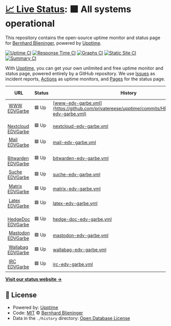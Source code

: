 # [📈 Live Status](https://privatereese.github.io/upptime): <!--live status--> **🟩 All systems operational**

This repository contains the open-source uptime monitor and status page for [Bernhard Blieninger](https://privatereese.github.io/upptime), powered by [Upptime](https://github.com/upptime/upptime).

[![Uptime CI](https://github.com/privatereese/upptime/workflows/Uptime%20CI/badge.svg)](https://github.com/privatereese/upptime/actions?query=workflow%3A%22Uptime+CI%22)
[![Response Time CI](https://github.com/privatereese/upptime/workflows/Response%20Time%20CI/badge.svg)](https://github.com/privatereese/upptime/actions?query=workflow%3A%22Response+Time+CI%22)
[![Graphs CI](https://github.com/privatereese/upptime/workflows/Graphs%20CI/badge.svg)](https://github.com/privatereese/upptime/actions?query=workflow%3A%22Graphs+CI%22)
[![Static Site CI](https://github.com/privatereese/upptime/workflows/Static%20Site%20CI/badge.svg)](https://github.com/privatereese/upptime/actions?query=workflow%3A%22Static+Site+CI%22)
[![Summary CI](https://github.com/privatereese/upptime/workflows/Summary%20CI/badge.svg)](https://github.com/privatereese/upptime/actions?query=workflow%3A%22Summary+CI%22)

With [Upptime](https://upptime.js.org), you can get your own unlimited and free uptime monitor and status page, powered entirely by a GitHub repository. We use [Issues](https://github.com/privatereese/upptime/issues) as incident reports, [Actions](https://github.com/privatereese/upptime/actions) as uptime monitors, and [Pages](https://privatereese.github.io/upptime) for the status page.

<!--start: status pages-->
<!-- This summary is generated by Upptime (https://github.com/upptime/upptime) -->
<!-- Do not edit this manually, your changes will be overwritten -->
<!-- prettier-ignore -->
| URL | Status | History | Response Time | Uptime |
| --- | ------ | ------- | ------------- | ------ |
| <img alt="" src="https://favicons.githubusercontent.com/www.edvgarbe.de" height="13"> [WWW EDVGarbe](https://www.edvgarbe.de) | 🟩 Up | [www-edv-garbe.yml](https://github.com/privatereese/upptime/commits/HEAD/history/www-edv-garbe.yml) | <details><summary><img alt="Response time graph" src="./graphs/www-edv-garbe/response-time-week.png" height="20"> 583ms</summary><br><a href="https://privatereese.github.io/upptime/history/www-edv-garbe"><img alt="Response time 583" src="https://img.shields.io/endpoint?url=https%3A%2F%2Fraw.githubusercontent.com%2Fprivatereese%2Fupptime%2FHEAD%2Fapi%2Fwww-edv-garbe%2Fresponse-time.json"></a><br><a href="https://privatereese.github.io/upptime/history/www-edv-garbe"><img alt="24-hour response time 583" src="https://img.shields.io/endpoint?url=https%3A%2F%2Fraw.githubusercontent.com%2Fprivatereese%2Fupptime%2FHEAD%2Fapi%2Fwww-edv-garbe%2Fresponse-time-day.json"></a><br><a href="https://privatereese.github.io/upptime/history/www-edv-garbe"><img alt="7-day response time 583" src="https://img.shields.io/endpoint?url=https%3A%2F%2Fraw.githubusercontent.com%2Fprivatereese%2Fupptime%2FHEAD%2Fapi%2Fwww-edv-garbe%2Fresponse-time-week.json"></a><br><a href="https://privatereese.github.io/upptime/history/www-edv-garbe"><img alt="30-day response time 583" src="https://img.shields.io/endpoint?url=https%3A%2F%2Fraw.githubusercontent.com%2Fprivatereese%2Fupptime%2FHEAD%2Fapi%2Fwww-edv-garbe%2Fresponse-time-month.json"></a><br><a href="https://privatereese.github.io/upptime/history/www-edv-garbe"><img alt="1-year response time 583" src="https://img.shields.io/endpoint?url=https%3A%2F%2Fraw.githubusercontent.com%2Fprivatereese%2Fupptime%2FHEAD%2Fapi%2Fwww-edv-garbe%2Fresponse-time-year.json"></a></details> | <details><summary><a href="https://privatereese.github.io/upptime/history/www-edv-garbe">100.00%</a></summary><a href="https://privatereese.github.io/upptime/history/www-edv-garbe"><img alt="All-time uptime 100.00%" src="https://img.shields.io/endpoint?url=https%3A%2F%2Fraw.githubusercontent.com%2Fprivatereese%2Fupptime%2FHEAD%2Fapi%2Fwww-edv-garbe%2Fuptime.json"></a><br><a href="https://privatereese.github.io/upptime/history/www-edv-garbe"><img alt="24-hour uptime 100.00%" src="https://img.shields.io/endpoint?url=https%3A%2F%2Fraw.githubusercontent.com%2Fprivatereese%2Fupptime%2FHEAD%2Fapi%2Fwww-edv-garbe%2Fuptime-day.json"></a><br><a href="https://privatereese.github.io/upptime/history/www-edv-garbe"><img alt="7-day uptime 100.00%" src="https://img.shields.io/endpoint?url=https%3A%2F%2Fraw.githubusercontent.com%2Fprivatereese%2Fupptime%2FHEAD%2Fapi%2Fwww-edv-garbe%2Fuptime-week.json"></a><br><a href="https://privatereese.github.io/upptime/history/www-edv-garbe"><img alt="30-day uptime 100.00%" src="https://img.shields.io/endpoint?url=https%3A%2F%2Fraw.githubusercontent.com%2Fprivatereese%2Fupptime%2FHEAD%2Fapi%2Fwww-edv-garbe%2Fuptime-month.json"></a><br><a href="https://privatereese.github.io/upptime/history/www-edv-garbe"><img alt="1-year uptime 100.00%" src="https://img.shields.io/endpoint?url=https%3A%2F%2Fraw.githubusercontent.com%2Fprivatereese%2Fupptime%2FHEAD%2Fapi%2Fwww-edv-garbe%2Fuptime-year.json"></a></details>
| <img alt="" src="https://favicons.githubusercontent.com/cloud.edvgarbe.de" height="13"> [Nextcloud EDVGarbe](https://cloud.edvgarbe.de) | 🟩 Up | [nextcloud-edv-garbe.yml](https://github.com/privatereese/upptime/commits/HEAD/history/nextcloud-edv-garbe.yml) | <details><summary><img alt="Response time graph" src="./graphs/nextcloud-edv-garbe/response-time-week.png" height="20"> 1025ms</summary><br><a href="https://privatereese.github.io/upptime/history/nextcloud-edv-garbe"><img alt="Response time 1025" src="https://img.shields.io/endpoint?url=https%3A%2F%2Fraw.githubusercontent.com%2Fprivatereese%2Fupptime%2FHEAD%2Fapi%2Fnextcloud-edv-garbe%2Fresponse-time.json"></a><br><a href="https://privatereese.github.io/upptime/history/nextcloud-edv-garbe"><img alt="24-hour response time 1025" src="https://img.shields.io/endpoint?url=https%3A%2F%2Fraw.githubusercontent.com%2Fprivatereese%2Fupptime%2FHEAD%2Fapi%2Fnextcloud-edv-garbe%2Fresponse-time-day.json"></a><br><a href="https://privatereese.github.io/upptime/history/nextcloud-edv-garbe"><img alt="7-day response time 1025" src="https://img.shields.io/endpoint?url=https%3A%2F%2Fraw.githubusercontent.com%2Fprivatereese%2Fupptime%2FHEAD%2Fapi%2Fnextcloud-edv-garbe%2Fresponse-time-week.json"></a><br><a href="https://privatereese.github.io/upptime/history/nextcloud-edv-garbe"><img alt="30-day response time 1025" src="https://img.shields.io/endpoint?url=https%3A%2F%2Fraw.githubusercontent.com%2Fprivatereese%2Fupptime%2FHEAD%2Fapi%2Fnextcloud-edv-garbe%2Fresponse-time-month.json"></a><br><a href="https://privatereese.github.io/upptime/history/nextcloud-edv-garbe"><img alt="1-year response time 1025" src="https://img.shields.io/endpoint?url=https%3A%2F%2Fraw.githubusercontent.com%2Fprivatereese%2Fupptime%2FHEAD%2Fapi%2Fnextcloud-edv-garbe%2Fresponse-time-year.json"></a></details> | <details><summary><a href="https://privatereese.github.io/upptime/history/nextcloud-edv-garbe">100.00%</a></summary><a href="https://privatereese.github.io/upptime/history/nextcloud-edv-garbe"><img alt="All-time uptime 100.00%" src="https://img.shields.io/endpoint?url=https%3A%2F%2Fraw.githubusercontent.com%2Fprivatereese%2Fupptime%2FHEAD%2Fapi%2Fnextcloud-edv-garbe%2Fuptime.json"></a><br><a href="https://privatereese.github.io/upptime/history/nextcloud-edv-garbe"><img alt="24-hour uptime 100.00%" src="https://img.shields.io/endpoint?url=https%3A%2F%2Fraw.githubusercontent.com%2Fprivatereese%2Fupptime%2FHEAD%2Fapi%2Fnextcloud-edv-garbe%2Fuptime-day.json"></a><br><a href="https://privatereese.github.io/upptime/history/nextcloud-edv-garbe"><img alt="7-day uptime 100.00%" src="https://img.shields.io/endpoint?url=https%3A%2F%2Fraw.githubusercontent.com%2Fprivatereese%2Fupptime%2FHEAD%2Fapi%2Fnextcloud-edv-garbe%2Fuptime-week.json"></a><br><a href="https://privatereese.github.io/upptime/history/nextcloud-edv-garbe"><img alt="30-day uptime 100.00%" src="https://img.shields.io/endpoint?url=https%3A%2F%2Fraw.githubusercontent.com%2Fprivatereese%2Fupptime%2FHEAD%2Fapi%2Fnextcloud-edv-garbe%2Fuptime-month.json"></a><br><a href="https://privatereese.github.io/upptime/history/nextcloud-edv-garbe"><img alt="1-year uptime 100.00%" src="https://img.shields.io/endpoint?url=https%3A%2F%2Fraw.githubusercontent.com%2Fprivatereese%2Fupptime%2FHEAD%2Fapi%2Fnextcloud-edv-garbe%2Fuptime-year.json"></a></details>
| <img alt="" src="https://favicons.githubusercontent.com/mail.edvgarbe.de" height="13"> [Mail EDVGarbe](https://mail.edvgarbe.de) | 🟩 Up | [mail-edv-garbe.yml](https://github.com/privatereese/upptime/commits/HEAD/history/mail-edv-garbe.yml) | <details><summary><img alt="Response time graph" src="./graphs/mail-edv-garbe/response-time-week.png" height="20"> 731ms</summary><br><a href="https://privatereese.github.io/upptime/history/mail-edv-garbe"><img alt="Response time 731" src="https://img.shields.io/endpoint?url=https%3A%2F%2Fraw.githubusercontent.com%2Fprivatereese%2Fupptime%2FHEAD%2Fapi%2Fmail-edv-garbe%2Fresponse-time.json"></a><br><a href="https://privatereese.github.io/upptime/history/mail-edv-garbe"><img alt="24-hour response time 731" src="https://img.shields.io/endpoint?url=https%3A%2F%2Fraw.githubusercontent.com%2Fprivatereese%2Fupptime%2FHEAD%2Fapi%2Fmail-edv-garbe%2Fresponse-time-day.json"></a><br><a href="https://privatereese.github.io/upptime/history/mail-edv-garbe"><img alt="7-day response time 731" src="https://img.shields.io/endpoint?url=https%3A%2F%2Fraw.githubusercontent.com%2Fprivatereese%2Fupptime%2FHEAD%2Fapi%2Fmail-edv-garbe%2Fresponse-time-week.json"></a><br><a href="https://privatereese.github.io/upptime/history/mail-edv-garbe"><img alt="30-day response time 731" src="https://img.shields.io/endpoint?url=https%3A%2F%2Fraw.githubusercontent.com%2Fprivatereese%2Fupptime%2FHEAD%2Fapi%2Fmail-edv-garbe%2Fresponse-time-month.json"></a><br><a href="https://privatereese.github.io/upptime/history/mail-edv-garbe"><img alt="1-year response time 731" src="https://img.shields.io/endpoint?url=https%3A%2F%2Fraw.githubusercontent.com%2Fprivatereese%2Fupptime%2FHEAD%2Fapi%2Fmail-edv-garbe%2Fresponse-time-year.json"></a></details> | <details><summary><a href="https://privatereese.github.io/upptime/history/mail-edv-garbe">100.00%</a></summary><a href="https://privatereese.github.io/upptime/history/mail-edv-garbe"><img alt="All-time uptime 100.00%" src="https://img.shields.io/endpoint?url=https%3A%2F%2Fraw.githubusercontent.com%2Fprivatereese%2Fupptime%2FHEAD%2Fapi%2Fmail-edv-garbe%2Fuptime.json"></a><br><a href="https://privatereese.github.io/upptime/history/mail-edv-garbe"><img alt="24-hour uptime 100.00%" src="https://img.shields.io/endpoint?url=https%3A%2F%2Fraw.githubusercontent.com%2Fprivatereese%2Fupptime%2FHEAD%2Fapi%2Fmail-edv-garbe%2Fuptime-day.json"></a><br><a href="https://privatereese.github.io/upptime/history/mail-edv-garbe"><img alt="7-day uptime 100.00%" src="https://img.shields.io/endpoint?url=https%3A%2F%2Fraw.githubusercontent.com%2Fprivatereese%2Fupptime%2FHEAD%2Fapi%2Fmail-edv-garbe%2Fuptime-week.json"></a><br><a href="https://privatereese.github.io/upptime/history/mail-edv-garbe"><img alt="30-day uptime 100.00%" src="https://img.shields.io/endpoint?url=https%3A%2F%2Fraw.githubusercontent.com%2Fprivatereese%2Fupptime%2FHEAD%2Fapi%2Fmail-edv-garbe%2Fuptime-month.json"></a><br><a href="https://privatereese.github.io/upptime/history/mail-edv-garbe"><img alt="1-year uptime 100.00%" src="https://img.shields.io/endpoint?url=https%3A%2F%2Fraw.githubusercontent.com%2Fprivatereese%2Fupptime%2FHEAD%2Fapi%2Fmail-edv-garbe%2Fuptime-year.json"></a></details>
| <img alt="" src="https://favicons.githubusercontent.com/bitwarden.edvgarbe.de" height="13"> [Bitwarden EDVGarbe](https://bitwarden.edvgarbe.de) | 🟩 Up | [bitwarden-edv-garbe.yml](https://github.com/privatereese/upptime/commits/HEAD/history/bitwarden-edv-garbe.yml) | <details><summary><img alt="Response time graph" src="./graphs/bitwarden-edv-garbe/response-time-week.png" height="20"> 590ms</summary><br><a href="https://privatereese.github.io/upptime/history/bitwarden-edv-garbe"><img alt="Response time 590" src="https://img.shields.io/endpoint?url=https%3A%2F%2Fraw.githubusercontent.com%2Fprivatereese%2Fupptime%2FHEAD%2Fapi%2Fbitwarden-edv-garbe%2Fresponse-time.json"></a><br><a href="https://privatereese.github.io/upptime/history/bitwarden-edv-garbe"><img alt="24-hour response time 590" src="https://img.shields.io/endpoint?url=https%3A%2F%2Fraw.githubusercontent.com%2Fprivatereese%2Fupptime%2FHEAD%2Fapi%2Fbitwarden-edv-garbe%2Fresponse-time-day.json"></a><br><a href="https://privatereese.github.io/upptime/history/bitwarden-edv-garbe"><img alt="7-day response time 590" src="https://img.shields.io/endpoint?url=https%3A%2F%2Fraw.githubusercontent.com%2Fprivatereese%2Fupptime%2FHEAD%2Fapi%2Fbitwarden-edv-garbe%2Fresponse-time-week.json"></a><br><a href="https://privatereese.github.io/upptime/history/bitwarden-edv-garbe"><img alt="30-day response time 590" src="https://img.shields.io/endpoint?url=https%3A%2F%2Fraw.githubusercontent.com%2Fprivatereese%2Fupptime%2FHEAD%2Fapi%2Fbitwarden-edv-garbe%2Fresponse-time-month.json"></a><br><a href="https://privatereese.github.io/upptime/history/bitwarden-edv-garbe"><img alt="1-year response time 590" src="https://img.shields.io/endpoint?url=https%3A%2F%2Fraw.githubusercontent.com%2Fprivatereese%2Fupptime%2FHEAD%2Fapi%2Fbitwarden-edv-garbe%2Fresponse-time-year.json"></a></details> | <details><summary><a href="https://privatereese.github.io/upptime/history/bitwarden-edv-garbe">100.00%</a></summary><a href="https://privatereese.github.io/upptime/history/bitwarden-edv-garbe"><img alt="All-time uptime 100.00%" src="https://img.shields.io/endpoint?url=https%3A%2F%2Fraw.githubusercontent.com%2Fprivatereese%2Fupptime%2FHEAD%2Fapi%2Fbitwarden-edv-garbe%2Fuptime.json"></a><br><a href="https://privatereese.github.io/upptime/history/bitwarden-edv-garbe"><img alt="24-hour uptime 100.00%" src="https://img.shields.io/endpoint?url=https%3A%2F%2Fraw.githubusercontent.com%2Fprivatereese%2Fupptime%2FHEAD%2Fapi%2Fbitwarden-edv-garbe%2Fuptime-day.json"></a><br><a href="https://privatereese.github.io/upptime/history/bitwarden-edv-garbe"><img alt="7-day uptime 100.00%" src="https://img.shields.io/endpoint?url=https%3A%2F%2Fraw.githubusercontent.com%2Fprivatereese%2Fupptime%2FHEAD%2Fapi%2Fbitwarden-edv-garbe%2Fuptime-week.json"></a><br><a href="https://privatereese.github.io/upptime/history/bitwarden-edv-garbe"><img alt="30-day uptime 100.00%" src="https://img.shields.io/endpoint?url=https%3A%2F%2Fraw.githubusercontent.com%2Fprivatereese%2Fupptime%2FHEAD%2Fapi%2Fbitwarden-edv-garbe%2Fuptime-month.json"></a><br><a href="https://privatereese.github.io/upptime/history/bitwarden-edv-garbe"><img alt="1-year uptime 100.00%" src="https://img.shields.io/endpoint?url=https%3A%2F%2Fraw.githubusercontent.com%2Fprivatereese%2Fupptime%2FHEAD%2Fapi%2Fbitwarden-edv-garbe%2Fuptime-year.json"></a></details>
| <img alt="" src="https://favicons.githubusercontent.com/suche.edvgarbe.de" height="13"> [Suche EDVGarbe](https://suche.edvgarbe.de) | 🟩 Up | [suche-edv-garbe.yml](https://github.com/privatereese/upptime/commits/HEAD/history/suche-edv-garbe.yml) | <details><summary><img alt="Response time graph" src="./graphs/suche-edv-garbe/response-time-week.png" height="20"> 570ms</summary><br><a href="https://privatereese.github.io/upptime/history/suche-edv-garbe"><img alt="Response time 570" src="https://img.shields.io/endpoint?url=https%3A%2F%2Fraw.githubusercontent.com%2Fprivatereese%2Fupptime%2FHEAD%2Fapi%2Fsuche-edv-garbe%2Fresponse-time.json"></a><br><a href="https://privatereese.github.io/upptime/history/suche-edv-garbe"><img alt="24-hour response time 570" src="https://img.shields.io/endpoint?url=https%3A%2F%2Fraw.githubusercontent.com%2Fprivatereese%2Fupptime%2FHEAD%2Fapi%2Fsuche-edv-garbe%2Fresponse-time-day.json"></a><br><a href="https://privatereese.github.io/upptime/history/suche-edv-garbe"><img alt="7-day response time 570" src="https://img.shields.io/endpoint?url=https%3A%2F%2Fraw.githubusercontent.com%2Fprivatereese%2Fupptime%2FHEAD%2Fapi%2Fsuche-edv-garbe%2Fresponse-time-week.json"></a><br><a href="https://privatereese.github.io/upptime/history/suche-edv-garbe"><img alt="30-day response time 570" src="https://img.shields.io/endpoint?url=https%3A%2F%2Fraw.githubusercontent.com%2Fprivatereese%2Fupptime%2FHEAD%2Fapi%2Fsuche-edv-garbe%2Fresponse-time-month.json"></a><br><a href="https://privatereese.github.io/upptime/history/suche-edv-garbe"><img alt="1-year response time 570" src="https://img.shields.io/endpoint?url=https%3A%2F%2Fraw.githubusercontent.com%2Fprivatereese%2Fupptime%2FHEAD%2Fapi%2Fsuche-edv-garbe%2Fresponse-time-year.json"></a></details> | <details><summary><a href="https://privatereese.github.io/upptime/history/suche-edv-garbe">100.00%</a></summary><a href="https://privatereese.github.io/upptime/history/suche-edv-garbe"><img alt="All-time uptime 100.00%" src="https://img.shields.io/endpoint?url=https%3A%2F%2Fraw.githubusercontent.com%2Fprivatereese%2Fupptime%2FHEAD%2Fapi%2Fsuche-edv-garbe%2Fuptime.json"></a><br><a href="https://privatereese.github.io/upptime/history/suche-edv-garbe"><img alt="24-hour uptime 100.00%" src="https://img.shields.io/endpoint?url=https%3A%2F%2Fraw.githubusercontent.com%2Fprivatereese%2Fupptime%2FHEAD%2Fapi%2Fsuche-edv-garbe%2Fuptime-day.json"></a><br><a href="https://privatereese.github.io/upptime/history/suche-edv-garbe"><img alt="7-day uptime 100.00%" src="https://img.shields.io/endpoint?url=https%3A%2F%2Fraw.githubusercontent.com%2Fprivatereese%2Fupptime%2FHEAD%2Fapi%2Fsuche-edv-garbe%2Fuptime-week.json"></a><br><a href="https://privatereese.github.io/upptime/history/suche-edv-garbe"><img alt="30-day uptime 100.00%" src="https://img.shields.io/endpoint?url=https%3A%2F%2Fraw.githubusercontent.com%2Fprivatereese%2Fupptime%2FHEAD%2Fapi%2Fsuche-edv-garbe%2Fuptime-month.json"></a><br><a href="https://privatereese.github.io/upptime/history/suche-edv-garbe"><img alt="1-year uptime 100.00%" src="https://img.shields.io/endpoint?url=https%3A%2F%2Fraw.githubusercontent.com%2Fprivatereese%2Fupptime%2FHEAD%2Fapi%2Fsuche-edv-garbe%2Fuptime-year.json"></a></details>
| <img alt="" src="https://favicons.githubusercontent.com/matrix.edvgarbe.de" height="13"> [Matrix EDVGarbe](https://matrix.edvgarbe.de) | 🟩 Up | [matrix-edv-garbe.yml](https://github.com/privatereese/upptime/commits/HEAD/history/matrix-edv-garbe.yml) | <details><summary><img alt="Response time graph" src="./graphs/matrix-edv-garbe/response-time-week.png" height="20"> 535ms</summary><br><a href="https://privatereese.github.io/upptime/history/matrix-edv-garbe"><img alt="Response time 535" src="https://img.shields.io/endpoint?url=https%3A%2F%2Fraw.githubusercontent.com%2Fprivatereese%2Fupptime%2FHEAD%2Fapi%2Fmatrix-edv-garbe%2Fresponse-time.json"></a><br><a href="https://privatereese.github.io/upptime/history/matrix-edv-garbe"><img alt="24-hour response time 535" src="https://img.shields.io/endpoint?url=https%3A%2F%2Fraw.githubusercontent.com%2Fprivatereese%2Fupptime%2FHEAD%2Fapi%2Fmatrix-edv-garbe%2Fresponse-time-day.json"></a><br><a href="https://privatereese.github.io/upptime/history/matrix-edv-garbe"><img alt="7-day response time 535" src="https://img.shields.io/endpoint?url=https%3A%2F%2Fraw.githubusercontent.com%2Fprivatereese%2Fupptime%2FHEAD%2Fapi%2Fmatrix-edv-garbe%2Fresponse-time-week.json"></a><br><a href="https://privatereese.github.io/upptime/history/matrix-edv-garbe"><img alt="30-day response time 535" src="https://img.shields.io/endpoint?url=https%3A%2F%2Fraw.githubusercontent.com%2Fprivatereese%2Fupptime%2FHEAD%2Fapi%2Fmatrix-edv-garbe%2Fresponse-time-month.json"></a><br><a href="https://privatereese.github.io/upptime/history/matrix-edv-garbe"><img alt="1-year response time 535" src="https://img.shields.io/endpoint?url=https%3A%2F%2Fraw.githubusercontent.com%2Fprivatereese%2Fupptime%2FHEAD%2Fapi%2Fmatrix-edv-garbe%2Fresponse-time-year.json"></a></details> | <details><summary><a href="https://privatereese.github.io/upptime/history/matrix-edv-garbe">100.00%</a></summary><a href="https://privatereese.github.io/upptime/history/matrix-edv-garbe"><img alt="All-time uptime 100.00%" src="https://img.shields.io/endpoint?url=https%3A%2F%2Fraw.githubusercontent.com%2Fprivatereese%2Fupptime%2FHEAD%2Fapi%2Fmatrix-edv-garbe%2Fuptime.json"></a><br><a href="https://privatereese.github.io/upptime/history/matrix-edv-garbe"><img alt="24-hour uptime 100.00%" src="https://img.shields.io/endpoint?url=https%3A%2F%2Fraw.githubusercontent.com%2Fprivatereese%2Fupptime%2FHEAD%2Fapi%2Fmatrix-edv-garbe%2Fuptime-day.json"></a><br><a href="https://privatereese.github.io/upptime/history/matrix-edv-garbe"><img alt="7-day uptime 100.00%" src="https://img.shields.io/endpoint?url=https%3A%2F%2Fraw.githubusercontent.com%2Fprivatereese%2Fupptime%2FHEAD%2Fapi%2Fmatrix-edv-garbe%2Fuptime-week.json"></a><br><a href="https://privatereese.github.io/upptime/history/matrix-edv-garbe"><img alt="30-day uptime 100.00%" src="https://img.shields.io/endpoint?url=https%3A%2F%2Fraw.githubusercontent.com%2Fprivatereese%2Fupptime%2FHEAD%2Fapi%2Fmatrix-edv-garbe%2Fuptime-month.json"></a><br><a href="https://privatereese.github.io/upptime/history/matrix-edv-garbe"><img alt="1-year uptime 100.00%" src="https://img.shields.io/endpoint?url=https%3A%2F%2Fraw.githubusercontent.com%2Fprivatereese%2Fupptime%2FHEAD%2Fapi%2Fmatrix-edv-garbe%2Fuptime-year.json"></a></details>
| <img alt="" src="https://favicons.githubusercontent.com/latex.edvgarbe.de" height="13"> [Latex EDVGarbe](https://latex.edvgarbe.de) | 🟩 Up | [latex-edv-garbe.yml](https://github.com/privatereese/upptime/commits/HEAD/history/latex-edv-garbe.yml) | <details><summary><img alt="Response time graph" src="./graphs/latex-edv-garbe/response-time-week.png" height="20"> 1039ms</summary><br><a href="https://privatereese.github.io/upptime/history/latex-edv-garbe"><img alt="Response time 1039" src="https://img.shields.io/endpoint?url=https%3A%2F%2Fraw.githubusercontent.com%2Fprivatereese%2Fupptime%2FHEAD%2Fapi%2Flatex-edv-garbe%2Fresponse-time.json"></a><br><a href="https://privatereese.github.io/upptime/history/latex-edv-garbe"><img alt="24-hour response time 1039" src="https://img.shields.io/endpoint?url=https%3A%2F%2Fraw.githubusercontent.com%2Fprivatereese%2Fupptime%2FHEAD%2Fapi%2Flatex-edv-garbe%2Fresponse-time-day.json"></a><br><a href="https://privatereese.github.io/upptime/history/latex-edv-garbe"><img alt="7-day response time 1039" src="https://img.shields.io/endpoint?url=https%3A%2F%2Fraw.githubusercontent.com%2Fprivatereese%2Fupptime%2FHEAD%2Fapi%2Flatex-edv-garbe%2Fresponse-time-week.json"></a><br><a href="https://privatereese.github.io/upptime/history/latex-edv-garbe"><img alt="30-day response time 1039" src="https://img.shields.io/endpoint?url=https%3A%2F%2Fraw.githubusercontent.com%2Fprivatereese%2Fupptime%2FHEAD%2Fapi%2Flatex-edv-garbe%2Fresponse-time-month.json"></a><br><a href="https://privatereese.github.io/upptime/history/latex-edv-garbe"><img alt="1-year response time 1039" src="https://img.shields.io/endpoint?url=https%3A%2F%2Fraw.githubusercontent.com%2Fprivatereese%2Fupptime%2FHEAD%2Fapi%2Flatex-edv-garbe%2Fresponse-time-year.json"></a></details> | <details><summary><a href="https://privatereese.github.io/upptime/history/latex-edv-garbe">100.00%</a></summary><a href="https://privatereese.github.io/upptime/history/latex-edv-garbe"><img alt="All-time uptime 100.00%" src="https://img.shields.io/endpoint?url=https%3A%2F%2Fraw.githubusercontent.com%2Fprivatereese%2Fupptime%2FHEAD%2Fapi%2Flatex-edv-garbe%2Fuptime.json"></a><br><a href="https://privatereese.github.io/upptime/history/latex-edv-garbe"><img alt="24-hour uptime 100.00%" src="https://img.shields.io/endpoint?url=https%3A%2F%2Fraw.githubusercontent.com%2Fprivatereese%2Fupptime%2FHEAD%2Fapi%2Flatex-edv-garbe%2Fuptime-day.json"></a><br><a href="https://privatereese.github.io/upptime/history/latex-edv-garbe"><img alt="7-day uptime 100.00%" src="https://img.shields.io/endpoint?url=https%3A%2F%2Fraw.githubusercontent.com%2Fprivatereese%2Fupptime%2FHEAD%2Fapi%2Flatex-edv-garbe%2Fuptime-week.json"></a><br><a href="https://privatereese.github.io/upptime/history/latex-edv-garbe"><img alt="30-day uptime 100.00%" src="https://img.shields.io/endpoint?url=https%3A%2F%2Fraw.githubusercontent.com%2Fprivatereese%2Fupptime%2FHEAD%2Fapi%2Flatex-edv-garbe%2Fuptime-month.json"></a><br><a href="https://privatereese.github.io/upptime/history/latex-edv-garbe"><img alt="1-year uptime 100.00%" src="https://img.shields.io/endpoint?url=https%3A%2F%2Fraw.githubusercontent.com%2Fprivatereese%2Fupptime%2FHEAD%2Fapi%2Flatex-edv-garbe%2Fuptime-year.json"></a></details>
| <img alt="" src="https://favicons.githubusercontent.com/md.edvgarbe.de" height="13"> [HedgeDoc EDVGarbe](https://md.edvgarbe.de) | 🟩 Up | [hedge-doc-edv-garbe.yml](https://github.com/privatereese/upptime/commits/HEAD/history/hedge-doc-edv-garbe.yml) | <details><summary><img alt="Response time graph" src="./graphs/hedge-doc-edv-garbe/response-time-week.png" height="20"> 675ms</summary><br><a href="https://privatereese.github.io/upptime/history/hedge-doc-edv-garbe"><img alt="Response time 675" src="https://img.shields.io/endpoint?url=https%3A%2F%2Fraw.githubusercontent.com%2Fprivatereese%2Fupptime%2FHEAD%2Fapi%2Fhedge-doc-edv-garbe%2Fresponse-time.json"></a><br><a href="https://privatereese.github.io/upptime/history/hedge-doc-edv-garbe"><img alt="24-hour response time 675" src="https://img.shields.io/endpoint?url=https%3A%2F%2Fraw.githubusercontent.com%2Fprivatereese%2Fupptime%2FHEAD%2Fapi%2Fhedge-doc-edv-garbe%2Fresponse-time-day.json"></a><br><a href="https://privatereese.github.io/upptime/history/hedge-doc-edv-garbe"><img alt="7-day response time 675" src="https://img.shields.io/endpoint?url=https%3A%2F%2Fraw.githubusercontent.com%2Fprivatereese%2Fupptime%2FHEAD%2Fapi%2Fhedge-doc-edv-garbe%2Fresponse-time-week.json"></a><br><a href="https://privatereese.github.io/upptime/history/hedge-doc-edv-garbe"><img alt="30-day response time 675" src="https://img.shields.io/endpoint?url=https%3A%2F%2Fraw.githubusercontent.com%2Fprivatereese%2Fupptime%2FHEAD%2Fapi%2Fhedge-doc-edv-garbe%2Fresponse-time-month.json"></a><br><a href="https://privatereese.github.io/upptime/history/hedge-doc-edv-garbe"><img alt="1-year response time 675" src="https://img.shields.io/endpoint?url=https%3A%2F%2Fraw.githubusercontent.com%2Fprivatereese%2Fupptime%2FHEAD%2Fapi%2Fhedge-doc-edv-garbe%2Fresponse-time-year.json"></a></details> | <details><summary><a href="https://privatereese.github.io/upptime/history/hedge-doc-edv-garbe">100.00%</a></summary><a href="https://privatereese.github.io/upptime/history/hedge-doc-edv-garbe"><img alt="All-time uptime 100.00%" src="https://img.shields.io/endpoint?url=https%3A%2F%2Fraw.githubusercontent.com%2Fprivatereese%2Fupptime%2FHEAD%2Fapi%2Fhedge-doc-edv-garbe%2Fuptime.json"></a><br><a href="https://privatereese.github.io/upptime/history/hedge-doc-edv-garbe"><img alt="24-hour uptime 100.00%" src="https://img.shields.io/endpoint?url=https%3A%2F%2Fraw.githubusercontent.com%2Fprivatereese%2Fupptime%2FHEAD%2Fapi%2Fhedge-doc-edv-garbe%2Fuptime-day.json"></a><br><a href="https://privatereese.github.io/upptime/history/hedge-doc-edv-garbe"><img alt="7-day uptime 100.00%" src="https://img.shields.io/endpoint?url=https%3A%2F%2Fraw.githubusercontent.com%2Fprivatereese%2Fupptime%2FHEAD%2Fapi%2Fhedge-doc-edv-garbe%2Fuptime-week.json"></a><br><a href="https://privatereese.github.io/upptime/history/hedge-doc-edv-garbe"><img alt="30-day uptime 100.00%" src="https://img.shields.io/endpoint?url=https%3A%2F%2Fraw.githubusercontent.com%2Fprivatereese%2Fupptime%2FHEAD%2Fapi%2Fhedge-doc-edv-garbe%2Fuptime-month.json"></a><br><a href="https://privatereese.github.io/upptime/history/hedge-doc-edv-garbe"><img alt="1-year uptime 100.00%" src="https://img.shields.io/endpoint?url=https%3A%2F%2Fraw.githubusercontent.com%2Fprivatereese%2Fupptime%2FHEAD%2Fapi%2Fhedge-doc-edv-garbe%2Fuptime-year.json"></a></details>
| <img alt="" src="https://favicons.githubusercontent.com/mastodon.edvgarbe.de" height="13"> [Mastodon EDVGarbe](https://mastodon.edvgarbe.de) | 🟩 Up | [mastodon-edv-garbe.yml](https://github.com/privatereese/upptime/commits/HEAD/history/mastodon-edv-garbe.yml) | <details><summary><img alt="Response time graph" src="./graphs/mastodon-edv-garbe/response-time-week.png" height="20"> 888ms</summary><br><a href="https://privatereese.github.io/upptime/history/mastodon-edv-garbe"><img alt="Response time 888" src="https://img.shields.io/endpoint?url=https%3A%2F%2Fraw.githubusercontent.com%2Fprivatereese%2Fupptime%2FHEAD%2Fapi%2Fmastodon-edv-garbe%2Fresponse-time.json"></a><br><a href="https://privatereese.github.io/upptime/history/mastodon-edv-garbe"><img alt="24-hour response time 888" src="https://img.shields.io/endpoint?url=https%3A%2F%2Fraw.githubusercontent.com%2Fprivatereese%2Fupptime%2FHEAD%2Fapi%2Fmastodon-edv-garbe%2Fresponse-time-day.json"></a><br><a href="https://privatereese.github.io/upptime/history/mastodon-edv-garbe"><img alt="7-day response time 888" src="https://img.shields.io/endpoint?url=https%3A%2F%2Fraw.githubusercontent.com%2Fprivatereese%2Fupptime%2FHEAD%2Fapi%2Fmastodon-edv-garbe%2Fresponse-time-week.json"></a><br><a href="https://privatereese.github.io/upptime/history/mastodon-edv-garbe"><img alt="30-day response time 888" src="https://img.shields.io/endpoint?url=https%3A%2F%2Fraw.githubusercontent.com%2Fprivatereese%2Fupptime%2FHEAD%2Fapi%2Fmastodon-edv-garbe%2Fresponse-time-month.json"></a><br><a href="https://privatereese.github.io/upptime/history/mastodon-edv-garbe"><img alt="1-year response time 888" src="https://img.shields.io/endpoint?url=https%3A%2F%2Fraw.githubusercontent.com%2Fprivatereese%2Fupptime%2FHEAD%2Fapi%2Fmastodon-edv-garbe%2Fresponse-time-year.json"></a></details> | <details><summary><a href="https://privatereese.github.io/upptime/history/mastodon-edv-garbe">100.00%</a></summary><a href="https://privatereese.github.io/upptime/history/mastodon-edv-garbe"><img alt="All-time uptime 100.00%" src="https://img.shields.io/endpoint?url=https%3A%2F%2Fraw.githubusercontent.com%2Fprivatereese%2Fupptime%2FHEAD%2Fapi%2Fmastodon-edv-garbe%2Fuptime.json"></a><br><a href="https://privatereese.github.io/upptime/history/mastodon-edv-garbe"><img alt="24-hour uptime 100.00%" src="https://img.shields.io/endpoint?url=https%3A%2F%2Fraw.githubusercontent.com%2Fprivatereese%2Fupptime%2FHEAD%2Fapi%2Fmastodon-edv-garbe%2Fuptime-day.json"></a><br><a href="https://privatereese.github.io/upptime/history/mastodon-edv-garbe"><img alt="7-day uptime 100.00%" src="https://img.shields.io/endpoint?url=https%3A%2F%2Fraw.githubusercontent.com%2Fprivatereese%2Fupptime%2FHEAD%2Fapi%2Fmastodon-edv-garbe%2Fuptime-week.json"></a><br><a href="https://privatereese.github.io/upptime/history/mastodon-edv-garbe"><img alt="30-day uptime 100.00%" src="https://img.shields.io/endpoint?url=https%3A%2F%2Fraw.githubusercontent.com%2Fprivatereese%2Fupptime%2FHEAD%2Fapi%2Fmastodon-edv-garbe%2Fuptime-month.json"></a><br><a href="https://privatereese.github.io/upptime/history/mastodon-edv-garbe"><img alt="1-year uptime 100.00%" src="https://img.shields.io/endpoint?url=https%3A%2F%2Fraw.githubusercontent.com%2Fprivatereese%2Fupptime%2FHEAD%2Fapi%2Fmastodon-edv-garbe%2Fuptime-year.json"></a></details>
| <img alt="" src="https://favicons.githubusercontent.com/wallabag.edvgarbe.de" height="13"> [Wallabag EDVGarbe](https://wallabag.edvgarbe.de) | 🟩 Up | [wallabag-edv-garbe.yml](https://github.com/privatereese/upptime/commits/HEAD/history/wallabag-edv-garbe.yml) | <details><summary><img alt="Response time graph" src="./graphs/wallabag-edv-garbe/response-time-week.png" height="20"> 1376ms</summary><br><a href="https://privatereese.github.io/upptime/history/wallabag-edv-garbe"><img alt="Response time 1376" src="https://img.shields.io/endpoint?url=https%3A%2F%2Fraw.githubusercontent.com%2Fprivatereese%2Fupptime%2FHEAD%2Fapi%2Fwallabag-edv-garbe%2Fresponse-time.json"></a><br><a href="https://privatereese.github.io/upptime/history/wallabag-edv-garbe"><img alt="24-hour response time 1376" src="https://img.shields.io/endpoint?url=https%3A%2F%2Fraw.githubusercontent.com%2Fprivatereese%2Fupptime%2FHEAD%2Fapi%2Fwallabag-edv-garbe%2Fresponse-time-day.json"></a><br><a href="https://privatereese.github.io/upptime/history/wallabag-edv-garbe"><img alt="7-day response time 1376" src="https://img.shields.io/endpoint?url=https%3A%2F%2Fraw.githubusercontent.com%2Fprivatereese%2Fupptime%2FHEAD%2Fapi%2Fwallabag-edv-garbe%2Fresponse-time-week.json"></a><br><a href="https://privatereese.github.io/upptime/history/wallabag-edv-garbe"><img alt="30-day response time 1376" src="https://img.shields.io/endpoint?url=https%3A%2F%2Fraw.githubusercontent.com%2Fprivatereese%2Fupptime%2FHEAD%2Fapi%2Fwallabag-edv-garbe%2Fresponse-time-month.json"></a><br><a href="https://privatereese.github.io/upptime/history/wallabag-edv-garbe"><img alt="1-year response time 1376" src="https://img.shields.io/endpoint?url=https%3A%2F%2Fraw.githubusercontent.com%2Fprivatereese%2Fupptime%2FHEAD%2Fapi%2Fwallabag-edv-garbe%2Fresponse-time-year.json"></a></details> | <details><summary><a href="https://privatereese.github.io/upptime/history/wallabag-edv-garbe">100.00%</a></summary><a href="https://privatereese.github.io/upptime/history/wallabag-edv-garbe"><img alt="All-time uptime 100.00%" src="https://img.shields.io/endpoint?url=https%3A%2F%2Fraw.githubusercontent.com%2Fprivatereese%2Fupptime%2FHEAD%2Fapi%2Fwallabag-edv-garbe%2Fuptime.json"></a><br><a href="https://privatereese.github.io/upptime/history/wallabag-edv-garbe"><img alt="24-hour uptime 100.00%" src="https://img.shields.io/endpoint?url=https%3A%2F%2Fraw.githubusercontent.com%2Fprivatereese%2Fupptime%2FHEAD%2Fapi%2Fwallabag-edv-garbe%2Fuptime-day.json"></a><br><a href="https://privatereese.github.io/upptime/history/wallabag-edv-garbe"><img alt="7-day uptime 100.00%" src="https://img.shields.io/endpoint?url=https%3A%2F%2Fraw.githubusercontent.com%2Fprivatereese%2Fupptime%2FHEAD%2Fapi%2Fwallabag-edv-garbe%2Fuptime-week.json"></a><br><a href="https://privatereese.github.io/upptime/history/wallabag-edv-garbe"><img alt="30-day uptime 100.00%" src="https://img.shields.io/endpoint?url=https%3A%2F%2Fraw.githubusercontent.com%2Fprivatereese%2Fupptime%2FHEAD%2Fapi%2Fwallabag-edv-garbe%2Fuptime-month.json"></a><br><a href="https://privatereese.github.io/upptime/history/wallabag-edv-garbe"><img alt="1-year uptime 100.00%" src="https://img.shields.io/endpoint?url=https%3A%2F%2Fraw.githubusercontent.com%2Fprivatereese%2Fupptime%2FHEAD%2Fapi%2Fwallabag-edv-garbe%2Fuptime-year.json"></a></details>
| <img alt="" src="https://favicons.githubusercontent.com/irc.edvgarbe.de" height="13"> [IRC EDVGarbe](https://irc.edvgarbe.de) | 🟩 Up | [irc-edv-garbe.yml](https://github.com/privatereese/upptime/commits/HEAD/history/irc-edv-garbe.yml) | <details><summary><img alt="Response time graph" src="./graphs/irc-edv-garbe/response-time-week.png" height="20"> 518ms</summary><br><a href="https://privatereese.github.io/upptime/history/irc-edv-garbe"><img alt="Response time 518" src="https://img.shields.io/endpoint?url=https%3A%2F%2Fraw.githubusercontent.com%2Fprivatereese%2Fupptime%2FHEAD%2Fapi%2Firc-edv-garbe%2Fresponse-time.json"></a><br><a href="https://privatereese.github.io/upptime/history/irc-edv-garbe"><img alt="24-hour response time 518" src="https://img.shields.io/endpoint?url=https%3A%2F%2Fraw.githubusercontent.com%2Fprivatereese%2Fupptime%2FHEAD%2Fapi%2Firc-edv-garbe%2Fresponse-time-day.json"></a><br><a href="https://privatereese.github.io/upptime/history/irc-edv-garbe"><img alt="7-day response time 518" src="https://img.shields.io/endpoint?url=https%3A%2F%2Fraw.githubusercontent.com%2Fprivatereese%2Fupptime%2FHEAD%2Fapi%2Firc-edv-garbe%2Fresponse-time-week.json"></a><br><a href="https://privatereese.github.io/upptime/history/irc-edv-garbe"><img alt="30-day response time 518" src="https://img.shields.io/endpoint?url=https%3A%2F%2Fraw.githubusercontent.com%2Fprivatereese%2Fupptime%2FHEAD%2Fapi%2Firc-edv-garbe%2Fresponse-time-month.json"></a><br><a href="https://privatereese.github.io/upptime/history/irc-edv-garbe"><img alt="1-year response time 518" src="https://img.shields.io/endpoint?url=https%3A%2F%2Fraw.githubusercontent.com%2Fprivatereese%2Fupptime%2FHEAD%2Fapi%2Firc-edv-garbe%2Fresponse-time-year.json"></a></details> | <details><summary><a href="https://privatereese.github.io/upptime/history/irc-edv-garbe">100.00%</a></summary><a href="https://privatereese.github.io/upptime/history/irc-edv-garbe"><img alt="All-time uptime 100.00%" src="https://img.shields.io/endpoint?url=https%3A%2F%2Fraw.githubusercontent.com%2Fprivatereese%2Fupptime%2FHEAD%2Fapi%2Firc-edv-garbe%2Fuptime.json"></a><br><a href="https://privatereese.github.io/upptime/history/irc-edv-garbe"><img alt="24-hour uptime 100.00%" src="https://img.shields.io/endpoint?url=https%3A%2F%2Fraw.githubusercontent.com%2Fprivatereese%2Fupptime%2FHEAD%2Fapi%2Firc-edv-garbe%2Fuptime-day.json"></a><br><a href="https://privatereese.github.io/upptime/history/irc-edv-garbe"><img alt="7-day uptime 100.00%" src="https://img.shields.io/endpoint?url=https%3A%2F%2Fraw.githubusercontent.com%2Fprivatereese%2Fupptime%2FHEAD%2Fapi%2Firc-edv-garbe%2Fuptime-week.json"></a><br><a href="https://privatereese.github.io/upptime/history/irc-edv-garbe"><img alt="30-day uptime 100.00%" src="https://img.shields.io/endpoint?url=https%3A%2F%2Fraw.githubusercontent.com%2Fprivatereese%2Fupptime%2FHEAD%2Fapi%2Firc-edv-garbe%2Fuptime-month.json"></a><br><a href="https://privatereese.github.io/upptime/history/irc-edv-garbe"><img alt="1-year uptime 100.00%" src="https://img.shields.io/endpoint?url=https%3A%2F%2Fraw.githubusercontent.com%2Fprivatereese%2Fupptime%2FHEAD%2Fapi%2Firc-edv-garbe%2Fuptime-year.json"></a></details>

<!--end: status pages-->

[**Visit our status website →**](https://privatereese.github.io/upptime)

## 📄 License

- Powered by: [Upptime](https://github.com/upptime/upptime)
- Code: [MIT](./LICENSE) © [Bernhard Blieninger](https://privatereese.github.io/upptime)
- Data in the `./history` directory: [Open Database License](https://opendatacommons.org/licenses/odbl/1-0/)
